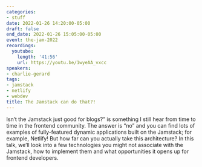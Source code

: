 ```yaml
---
categories:
- stuff
date: 2022-01-26 14:20:00-05:00
draft: false
end_date: 2022-01-26 15:05:00-05:00
event: the-jam-2022
recordings:
  youtube:
    length: '41:56'
    url: https://youtu.be/1wyeAA_vxcc
speakers:
- charlie-gerard
tags:
- jamstack
- netlify
- webdev
title: The Jamstack can do that?!
---
```



Isn’t the Jamstack just good for blogs?” is something I still hear from time to time in the frontend community. The answer is “no” and you can find lots of examples of fully-featured dynamic applications built on the Jamstack; for example, Netlify! But how far can you actually take this architecture? In this talk, we’ll look into a few technologies you might not associate with the Jamstack, how to implement them and what opportunities it opens up for frontend developers.
